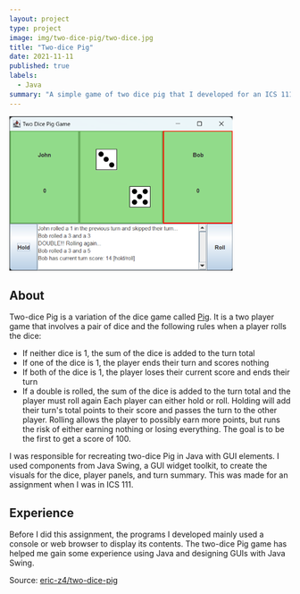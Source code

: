 ```yaml
---
layout: project
type: project
image: img/two-dice-pig/two-dice.jpg
title: "Two-dice Pig"
date: 2021-11-11
published: true
labels:
  - Java
summary: "A simple game of two dice pig that I developed for an ICS 111 assignment"
---
```


<img width="400px" src="../img/two-dice-pig/two-dice-pig-snippet.png" class="rounded float-start pe-4" >

## About

Two-dice Pig is a variation of the dice game called [Pig](https://en.wikipedia.org/wiki/Pig_(dice_game)). It is a two player game that involves a pair of dice and the following rules when a player rolls the dice:
- If neither dice is 1, the sum of the dice is added to the turn total
- If one of the dice is 1, the player ends their turn and scores nothing
- If both of the dice is 1, the player loses their current score and ends their turn
- If a double is rolled, the sum of the dice is added to the turn total and the player must roll again
Each player can either hold or roll. Holding will add their turn's total points to their score and passes the turn to the other player. Rolling allows the player to possibly earn more points, but runs the risk of either earning nothing or losing everything. The goal is to be the first to get a score of 100.

I was responsible for recreating two-dice Pig in Java with GUI elements. I used components from Java Swing, a GUI widget toolkit, to create the visuals for the dice, player panels, and turn summary. This was made for an assignment when I was in ICS 111.

## Experience

Before I did this assignment, the programs I developed mainly used a console or web browser to display its contents. The two-dice Pig game has helped me gain some experience using Java and designing GUIs with Java Swing.

Source: <a href="https://github.com/eric-z4/two-dice-pig"><i class="large github icon "></i>eric-z4/two-dice-pig</a>
